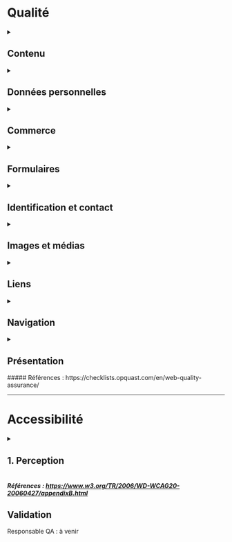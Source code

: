 # Qualité
<details>  
<summary><h2>Contenu</h2></summary>

- [ ] Les nouveaux contenus sont facilement identifiables.
- [ ] Les informations relatives aux droits d'auteur sont disponibles depuis toutes les pages.
- [ ] Le code source de chaque page contient une métadonnée qui décrit le contenu.  Voir `exemples/html/description.html`.
- [ ]  La première occurrence d'une abréviation ou d'un acronyme dans le corps de chaque page donne accès à sa signification. Voir `exemples/html/abreviation.html` et `exemples/css/abbreviation.css`.
- [ ] Un lexique ou un glossaire adapté au public explique le vocabulaire sectoriel et technique.
- [ ] La page des résultats de recherche indique le nombre de résultats trouvés, de pages retournées et le nombre de résultats par page.
</details>
<details>
<summary><h2>Données personnelles</h2></summary>

- [ ] La politque de confidentialité et vie privée est disponible depuis toutes les pages.
- [ ] La déconnexion des services privés est facilement accessible.
- [ ] Les en-têtes retournés spécifient la politique de communication des referrers.  Voir `exemples/html/referrers.html`
- [ ] Les liens externes qui ouvrent une nouvelle fenêtre ne partagent pas d'information de contexte. Voir `exemples/html/target_blank.html`
- [ ] L'objectifs et limitations lors d'un refus pour les cookies sont expliqués.
</details>
<details>
<summary><h2>Commerce</h2></summary>

- [ ] Possible d'acheter un produit ou service sans création de compte.
- [ ] Le détail des articles qui sont dans le panier sont disponible à même le panier.
- [ ] Le délai de livraison est indiqué avant la validation finale de la commande.
- [ ] Les frais de livraison sont indiqués avant la validation finale de la commande.
- [ ] Les modalités de récupération d'une clé d'accès sont précisées avant la commande.
- [ ] Le panier permet de modifier la quantité des articles, l'ajout ou la supression avant la validation finale de la commande.
- [ ] La fiche produit comporte toutes les caractéristiques quantifiables.
- [ ] Le sous-total détaillé est indiqué avant la validation finale de la commande.
- [ ] Les conditions de garantie et du service après-vente sont clairement indiquées.
- [ ] Les moyens de paiement acceptés et les procédures sont indiqués.
- [ ] L'identité des prestataires impliqués dans les transactions est précisée.
- [ ] L'adresse et les conditions de retour sont indiquées.
- [ ] Les conditions de remboursement sont indiquées.
- [ ] Les prix affichés mentionnent le détail des taxes et le prix sans taxe.
- [ ] Les produits indisponibles font l'objet d'une différenciation visuelle **et** textuelle. 
</details>
<details>
<summary><h2>Formulaires</h2></summary>

- Exemples : `exemples/html/formulaire.html`
- [ ] L'étiqutte de chaque champs indique, le cas échéant
    - le format de saisie attentu
    - Sensible à la case
    - Limite de caractères
- [ ] Les caractères d'un champs de mot de passe peuvent être affichés en clair.
- [ ] La page affichée suite à l'envoi du formulaire permet de reprendre directement la navigation.
- [ ] Des avertissements sont présentés lors d'un formulaire qui accompagne un processus complexe :
    - Nature des données ou documents exigés
    - Liste des étapes
    - L'étape en cours
    - Les étapes permettent de revenir à l'étape précédente
    - Les conséquences d'utiliser la navigation par l'historique sont expliquées (pertes en cas d'utilisation du bouton "Retour")
- [ ] Les listes d'options de formulaires sont présentées dans un ordre identifiable.
- [ ] Les différents types de champs de saisie sont identifiés. 
</details> 
<details>
<summary><h2>Identification et contact</h2></summary>

- [ ] Le titre de chaque page est sous le format :
    - Le contenu de la page
    - Séparateur, tiret moyen (`-`)
    - Nom du site
```html
<title>Contenu de la page - suivi du nom du site </title>
```
- [ ] Chaque page contient un appel valide à une icône de favori (note: faire test automatique).
- [ ] L'adresse complète et les numéros de téléphone sont disponibles depuis toutes les pages du site.
- [ ] Le site propose au moins deux moyens de contact.
- [ ] Le délai de réponse est indiqué.
- [ ] Chaque demande d'information émet un accusé de réception.
- [ ] L'identité de la personne ou du service responsable du contenu est indiqué.
</details> 
<details>
<summary><h2>Images et médias</h2></summary>

- Exemples : `exemples/html/images.html`
- [ ] Règle 1.1.1 d'accessibilité sur les alternatives textuels  (note: faire test automatique)
- [ ] Le rôle des images décoratives est déclaré. 
- [ ] Les images complexes fournissent une descrition longue. 
- [ ] Les vignettes ne sont pas des images redimentionées côté client.
- [ ] Chaque contenu audio et vidéo est accompagné de sa transcription textuelle. 
- [ ] Les vidéos comportent des sous-titres synchronisés. 
- [ ] La durée des contenus vidéo ou audio est indiquée. 
- [ ] Les vidéos et les audios sont toujours déclanchés par l'utilisateurice.
- [ ] Les animations, sons et clignotements peuvent être mis en pause. 
</details> 
<details>
<summary><h2>Liens</h2></summary>

- Exemples : `exemples/html/liens.html`
- [ ] Pas de lien sans intitulé textuel.
- [ ] L'intitulé décrit la fonction du lien. 
- [ ] Les liens de même nature ont des couleurs, formes et comportements sont identiques sur toutes les pages.
- [ ] Le soulignement est réservé aux liens.
- [ ] Les liens se démarquent visuellement du reste du contenu.
- [ ] Un style différent est appliqué aux liens visités.
- [ ] Les liens externes et internes sont différenciés.
- [ ] Les liens qui lancent un logiciel différent ont un libellé explicite.
- [ ] Les numéros de téléphone sont activables via le protocole approprié.
- [ ] Le format des fichiers proposés en téléchargement est indiqué. 
- [ ] La taille des fichiers internes proposés en téléchargement est indiquée. 
- [ ] Tous les liens internes du site sont valides. (test automatique)
</details> 
<details>
<summary><h2>Navigation</h2></summary>

- Exemples : `exemples/html/navigation.html`
- [ ] Il est possible de revenir à la page d'accueil depuis toutes les pages. 
- [ ] Fil d'arianne: Chaque page affiche une information permettant de connaître son emplacement dans l'arborescence du site.
- [ ] Les items actifs de menu sont signalés.
- [ ] Les blocs de navigation de même nature sont affichés aux mêmes emplacements sur toutes les pages. 
- [ ] Les icônes de navigation sont accompagnées d'une légende explicite.
- [ ] Les fenêtres modales sont dotées d'un bouton de fermeture explicite. 
- [ ] Le focus clavier n'est ni supprimé ni masqué. 
- [ ] Le site est intégralement utilisable au clavier. 
- [ ] La navigation au clavier s'effectue dans un ordre prévisible. 
</details> 
<details>
<summary><h2>Présentation</h2></summary>

- [ ] 
</details> 
##### Références : https://checklists.opquast.com/en/web-quality-assurance/

---

# Accessibilité

<details>
<summary><h2>1. Perception</h2></summary>

### 1.1 Alternatives textuelles
#### 1.1.1 
- [ ] Offrir une alternative textuelle pour les contenus non-textuels
### 1.2 Audio / Vidéo
#### 1.2.1
- [ ] Offrir une transcription pour les contenus temporels (audio et vidéo)
### 1.3 Adaptable
#### 1.3.1
- [ ] Les informations, la structure et les relations entre les éléments sont perceptibles. 
    - Titres et sous-titres
    - Tableaux : voir `exemples/html/tableau.html`
    - Formulaires : voir `exemples/html/formulaire.html`
    - balissage sémantique (header, nav, article, section)
#### 1.3.2
- [ ] La représentation des contenus est cohérente avec l'ordre dans lequel ils sont codés
    - HTML suit une structure logique
    - Ne pas utiliser CSS ou JS pour réorganiser visuellement
    - Titre > Sous-titre > Paragraphe
#### 1.3.3 
- [ ] Les instructions pour utiliser le site ne repose pas sur des caractéristiques sensoriels
    - Formes
    - Couleurs
    - Taille
#### 1.3.4
 - [ ] Les buts des entrées de formulaire sont identifiés dans le code
    - Étiquettes (labels) explicites
    - Utilisation de aria-label
### 1.4 Distinguable
- [ ] L'utilisation de la couleur n'est pas le seul moyen pour transmettre l'information.
- [ ] Les fichiers audios sont lus en offrant des controles (pause ou stop et volume)
- [ ] Les couleurs de textes sont présentés avec un ratio de contraste 4.5:1 avec leur arrière-plan.
- [ ] Les textes et les images peuvent être redimentionnés jusqu'à 200% sans perte de contenu ou de fonctionalité et sans nécessiter un défilement horizontal ET vertical
- [ ] Outre les logos, les images ne présentent pas du texte
- [ ] Les éléments visuels qui ne sont pas du texte (boutons, icones, cases à cocher) sont présentés avec un contraste suffisant avec leur arrière-plan (3:1)
- [ ] Les espacements dans le texte facilite la lecture. Voir : `exemples/css/typographie.css`
</details> 

##### Références : https://www.w3.org/TR/2006/WD-WCAG20-20060427/appendixB.html

## Validation
Responsable QA : à venir